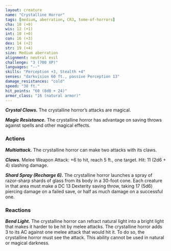 ```yaml
---
layout: creature
name: "Crystalline Horror"
tags: [medium, aberration, CR3, tome-of-horrors]
cha: 10 (+0)
wis: 12 (+1)
int: 10 (+0)
con: 16 (+3)
dex: 14 (+2)
str: 19 (+4)
size: Medium aberration
alignment: neutral evil
challenge: "3 (700 XP)"
languages: "--"
skills: "Perception +3, Stealth +4"
senses: "darkvision 60 ft., passive Perception 13"
damage_resistances: "cold"
speed: "30 ft."
hit_points: "60 (8d8 + 24)"
armor_class: "16 (natural armor)"
---
```


***Crystal Claws.*** The crystalline horror’s attacks are magical.

***Magic Resistance.*** The crystalline
horror has advantage on saving throws
against spells and other magical effects.

### Actions

***Multiattack.*** The crystalline horror can make two attacks
with its claws.

***Claws.*** Melee Weapon Attack: +6 to hit, reach 5 ft., one target. Hit: 11 (2d6 + 4) slashing damage.

***Shard Spray (Recharge 6).*** The crystalline horror launches a spray
of razor-sharp shards of glass from its body in a 30-foot cone. Each
creature in that area must make a DC 13 Dexterity saving throw, taking
17 (5d6) piercing damage on a failed save, or half as much damage on
a successful one.

### Reactions

***Bend Light.*** The crystalline horror can refract natural light into a
bright light that makes it harder to be hit by melee attacks.
The crystalline horror adds 3 to its AC against one melee
attack that would hit it. To do so, the crystalline horror
must see the attack. This ability cannot be used in natural
or magical darkness.
